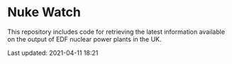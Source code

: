 # Nuke Watch

This repository includes code for retrieving the latest information available on the output of EDF nuclear power plants in the UK.

Last updated: 2021-04-11 18:21